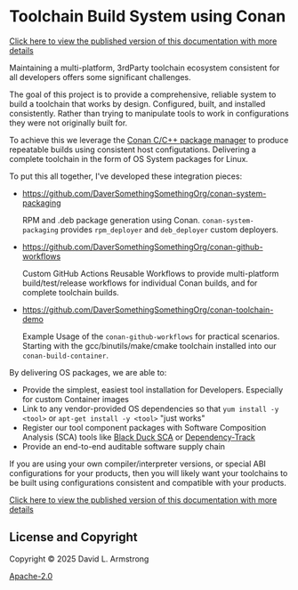 # Toolchain Build System using Conan

[Click here to view the published version of this documentation with more details](https://daversomethingsomethingorg.github.io/ConanToolchain/)

Maintaining a multi-platform, 3rdParty toolchain ecosystem consistent
for all developers offers some significant challenges.

The goal of this project is to provide a comprehensive, reliable system
to build a toolchain that works by design.  Configured, built, and installed
consistently.  Rather than trying to manipulate tools to work in
configurations they were not originally built for.

To achieve this we leverage the [Conan C/C++ package manager](https://conan.io)
to produce repeatable builds using consistent host configutations.
Delivering a complete toolchain in the form of OS System packages for Linux.

To put this all together, I've developed these integration pieces:

- https://github.com/DaverSomethingSomethingOrg/conan-system-packaging

   RPM and .deb package generation using Conan.  `conan-system-packaging`
   provides `rpm_deployer` and `deb_deployer` custom deployers.

- https://github.com/DaverSomethingSomethingOrg/conan-github-workflows

    Custom GitHub Actions Reusable Workflows
    to provide multi-platform build/test/release workflows for individual
    Conan builds, and for complete toolchain builds.

- https://github.com/DaverSomethingSomethingOrg/conan-toolchain-demo

    Example Usage of the `conan-github-workflows` for practical scenarios.
    Starting with the gcc/binutils/make/cmake toolchain installed into our
    `conan-build-container`.

By delivering OS packages, we are able to:

- Provide the simplest, easiest tool installation for Developers.
  Especially for custom Container images
- Link to any vendor-provided OS dependencies so that `yum install -y <tool>`
  or `apt-get install -y <tool>` "just works"
- Register our tool component packages with Software Composition
  Analysis (SCA) tools like
  [Black Duck SCA](https://www.blackduck.com/software-composition-analysis-tools/black-duck-sca.html)
  or [Dependency-Track](https://dependencytrack.org/)
- Provide an end-to-end auditable software supply chain

If you are using your own compiler/interpreter versions, or special ABI
configurations for your products, then you will likely want your
toolchains to be built using configurations consistent and compatible with
your products.

[Click here to view the published version of this documentation with more details](https://daversomethingsomethingorg.github.io/ConanToolchain/)

## License and Copyright

Copyright © 2025 David L. Armstrong

[Apache-2.0](LICENSE.txt)
